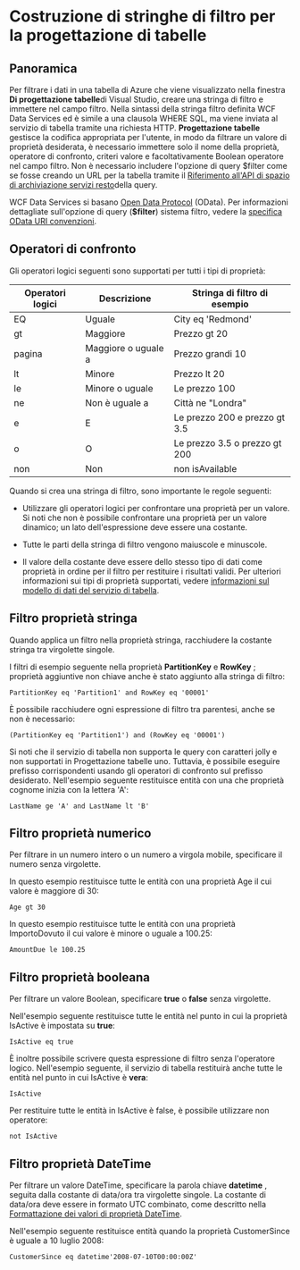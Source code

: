 <properties
   pageTitle="Costruzione di stringhe di filtro per la progettazione di tabelle | Microsoft Azure"
   description="Costruzione di stringhe di filtro per la progettazione di tabelle"
   services="visual-studio-online"
   documentationCenter="na"
   authors="TomArcher"
   manager="douge"
   editor="" />
<tags
   ms.service="storage"
   ms.devlang="multiple"
   ms.topic="article"
   ms.tgt_pltfrm="na"
   ms.workload="na"
   ms.date="08/15/2016"
   ms.author="tarcher" />

# <a name="constructing-filter-strings-for-the-table-designer"></a>Costruzione di stringhe di filtro per la progettazione di tabelle

## <a name="overview"></a>Panoramica

Per filtrare i dati in una tabella di Azure che viene visualizzato nella finestra **Di progettazione tabelle**di Visual Studio, creare una stringa di filtro e immettere nel campo filtro. Nella sintassi della stringa filtro definita WCF Data Services ed è simile a una clausola WHERE SQL, ma viene inviata al servizio di tabella tramite una richiesta HTTP. **Progettazione tabelle** gestisce la codifica appropriata per l'utente, in modo da filtrare un valore di proprietà desiderata, è necessario immettere solo il nome della proprietà, operatore di confronto, criteri valore e facoltativamente Boolean operatore nel campo filtro. Non è necessario includere l'opzione di query $filter come se fosse creando un URL per la tabella tramite il [Riferimento all'API di spazio di archiviazione servizi resto](http://go.microsoft.com/fwlink/p/?LinkId=400447)della query.

WCF Data Services si basano [Open Data Protocol](http://go.microsoft.com/fwlink/p/?LinkId=214805) (OData). Per informazioni dettagliate sull'opzione di query (**$filter**) sistema filtro, vedere la [specifica OData URI convenzioni](http://go.microsoft.com/fwlink/p/?LinkId=214806).

## <a name="comparison-operators"></a>Operatori di confronto

Gli operatori logici seguenti sono supportati per tutti i tipi di proprietà:

|Operatori logici|Descrizione|Stringa di filtro di esempio|
|---|---|---|
|EQ|Uguale|City eq 'Redmond'|
|gt|Maggiore|Prezzo gt 20|
|pagina|Maggiore o uguale a|Prezzo grandi 10|
|lt|Minore|Prezzo lt 20|
|le|Minore o uguale|Le prezzo 100|
|ne|Non è uguale a|Città ne "Londra"|
|e|E|Le prezzo 200 e prezzo gt 3.5|
|o|O|Le prezzo 3.5 o prezzo gt 200|
|non|Non|non isAvailable|

Quando si crea una stringa di filtro, sono importante le regole seguenti:

- Utilizzare gli operatori logici per confrontare una proprietà per un valore. Si noti che non è possibile confrontare una proprietà per un valore dinamico; un lato dell'espressione deve essere una costante.

- Tutte le parti della stringa di filtro vengono maiuscole e minuscole.

- Il valore della costante deve essere dello stesso tipo di dati come proprietà in ordine per il filtro per restituire i risultati validi. Per ulteriori informazioni sui tipi di proprietà supportati, vedere [informazioni sul modello di dati del servizio di tabella](http://go.microsoft.com/fwlink/p/?LinkId=400448).

## <a name="filtering-on-string-properties"></a>Filtro proprietà stringa

Quando applica un filtro nella proprietà stringa, racchiudere la costante stringa tra virgolette singole.

I filtri di esempio seguente nella proprietà **PartitionKey** e **RowKey** ; proprietà aggiuntive non chiave anche è stato aggiunto alla stringa di filtro:

    PartitionKey eq 'Partition1' and RowKey eq '00001'

È possibile racchiudere ogni espressione di filtro tra parentesi, anche se non è necessario:

    (PartitionKey eq 'Partition1') and (RowKey eq '00001')

Si noti che il servizio di tabella non supporta le query con caratteri jolly e non supportati in Progettazione tabelle uno. Tuttavia, è possibile eseguire prefisso corrispondenti usando gli operatori di confronto sul prefisso desiderato. Nell'esempio seguente restituisce entità con una che proprietà cognome inizia con la lettera 'A':

    LastName ge 'A' and LastName lt 'B'

## <a name="filtering-on-numeric-properties"></a>Filtro proprietà numerico

Per filtrare in un numero intero o un numero a virgola mobile, specificare il numero senza virgolette.

In questo esempio restituisce tutte le entità con una proprietà Age il cui valore è maggiore di 30:

    Age gt 30

In questo esempio restituisce tutte le entità con una proprietà ImportoDovuto il cui valore è minore o uguale a 100.25:

    AmountDue le 100.25

## <a name="filtering-on-boolean-properties"></a>Filtro proprietà booleana

Per filtrare un valore Boolean, specificare **true** o **false** senza virgolette.

Nell'esempio seguente restituisce tutte le entità nel punto in cui la proprietà IsActive è impostata su **true**:

    IsActive eq true

È inoltre possibile scrivere questa espressione di filtro senza l'operatore logico. Nell'esempio seguente, il servizio di tabella restituirà anche tutte le entità nel punto in cui IsActive è **vera**:

    IsActive

Per restituire tutte le entità in IsActive è false, è possibile utilizzare non operatore:

    not IsActive

## <a name="filtering-on-datetime-properties"></a>Filtro proprietà DateTime

Per filtrare un valore DateTime, specificare la parola chiave **datetime** , seguita dalla costante di data/ora tra virgolette singole. La costante di data/ora deve essere in formato UTC combinato, come descritto nella [Formattazione dei valori di proprietà DateTime](http://go.microsoft.com/fwlink/p/?LinkId=400449).

Nell'esempio seguente restituisce entità quando la proprietà CustomerSince è uguale a 10 luglio 2008:

    CustomerSince eq datetime'2008-07-10T00:00:00Z'
